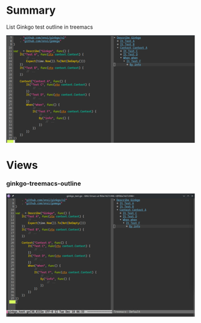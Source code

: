 # Summary
List Ginkgo test outline in treemacs

![](./screenshots/homepage.png)


# Views

### ginkgo-treemacs-outline

![](./screenshots/main-feature.gif)
